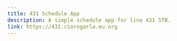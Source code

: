 ```yaml
---
title: 431 Schedule App
description: A simple schedule app for line 431 STB.
link: https://431.ciorogarla.eu.org
---
```

